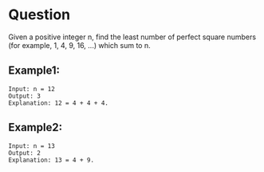 # Question

Given a positive integer n, find the least number of perfect square numbers (for example, 1, 4, 9, 16, ...) which sum to n.

## Example1:
```
Input: n = 12
Output: 3 
Explanation: 12 = 4 + 4 + 4.
```
## Example2:
```
Input: n = 13
Output: 2
Explanation: 13 = 4 + 9.
```